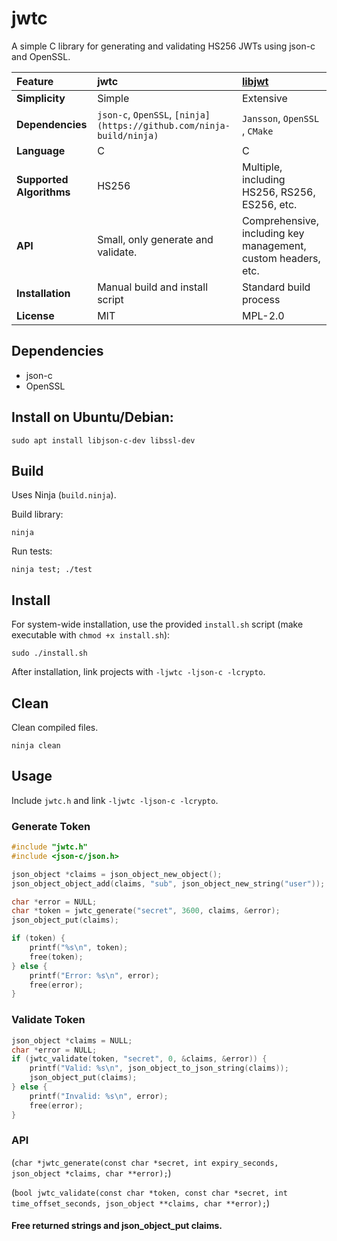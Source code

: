 # jwtc

A simple C library for generating and validating HS256 JWTs using json-c and OpenSSL.

| Feature | **jwtc** | **[libjwt](https://github.com/benmcollins/libjwt)** |
| :--- | :--- | :--- |
| **Simplicity** | Simple | Extensive |
| **Dependencies** | `json-c`, `OpenSSL`, `[ninja](https://github.com/ninja-build/ninja)` | `Jansson`, `OpenSSL` , `CMake` |
| **Language** | C | C |
| **Supported Algorithms** | HS256 | Multiple, including HS256, RS256, ES256, etc. |
| **API** | Small, only generate and validate. | Comprehensive, including key management, custom headers, etc. |
| **Installation** | Manual build and install script | Standard build process |
| **License** | MIT | MPL-2.0 
## Dependencies

- json-c
- OpenSSL

## Install on Ubuntu/Debian:
```shell
sudo apt install libjson-c-dev libssl-dev
```

## Build

Uses Ninja (`build.ninja`).

Build library:

```shell
ninja
```
Run tests:

```shell
ninja test; ./test
```

## Install

For system-wide installation, use the provided `install.sh` script (make executable with `chmod +x install.sh`):

```shell
sudo ./install.sh
```

After installation, link projects with `-ljwtc -ljson-c -lcrypto`.

## Clean

Clean compiled files.

```shell
ninja clean
```

## Usage

Include `jwtc.h` and link `-ljwtc -ljson-c -lcrypto`.

### Generate Token
```c
#include "jwtc.h"
#include <json-c/json.h>

json_object *claims = json_object_new_object();
json_object_object_add(claims, "sub", json_object_new_string("user"));

char *error = NULL;
char *token = jwtc_generate("secret", 3600, claims, &error);
json_object_put(claims);

if (token) {
    printf("%s\n", token);
    free(token);
} else {
    printf("Error: %s\n", error);
    free(error);
}

```
### Validate Token

``` c
json_object *claims = NULL;
char *error = NULL;
if (jwtc_validate(token, "secret", 0, &claims, &error)) {
    printf("Valid: %s\n", json_object_to_json_string(claims));
    json_object_put(claims);
} else {
    printf("Invalid: %s\n", error);
    free(error);
}
```
### API

(`char *jwtc_generate(const char *secret, int expiry_seconds, json_object *claims, char **error);`)


(`bool jwtc_validate(const char *token, const char *secret, int time_offset_seconds, json_object **claims, char **error);`)

#### Free returned strings and json_object_put claims.
